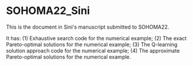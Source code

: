 # SOHOMA22_Sini

This is the document in Sini's manuscript submitted to SOHOMA22. 

It has: 
      (1) Exhaustive search code for the numerical example; 
      (2) The exact Pareto-optimal solutions for the numerical example;
      (3) The Q-learning solution approach code for the numerical example;
      (4) The approximate Pareto-optimal solutions for the numerical example.
